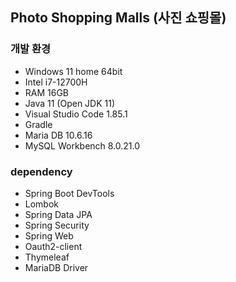 ## Photo Shopping Malls (사진 쇼핑몰)

### 개발 환경
- Windows 11 home 64bit
- Intel i7-12700H
- RAM 16GB
- Java 11 (Open JDK 11)
- Visual Studio Code 1.85.1
- Gradle
- Maria DB 10.6.16
- MySQL Workbench 8.0.21.0

### dependency 
- Spring Boot DevTools
- Lombok
- Spring Data JPA
- Spring Security
- Spring Web
- Oauth2-client
- Thymeleaf
- MariaDB Driver